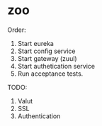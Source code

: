 # zoo

Order:
1. Start eureka
2. Start config service
3. Start gateway (zuul)
4. Start authetication service
5. Run acceptance tests.


TODO:

1. Valut
2. SSL
3. Authentication
